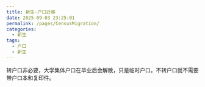 ```yaml
---
title: 新生-户口迁移
date: 2025-09-03 23:25:01
permalink: /pages/CensusMigration/
categories:
  - 新生
tags:
  - 户口
  - 新生
---
```

转户口非必要，大学集体户口在毕业后会解散，只是临时户口。不转户口就不需要带户口本和复印件。